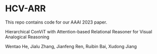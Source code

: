 # HCV-ARR
This repo contains code for our AAAI 2023 paper.

Hierarchical ConViT with Attention-based Relational Reasoner for Visual Analogical Reasoning

Wentao He, Jialu Zhang, Jianfeng Ren, Ruibin Bai, Xudong Jiang

